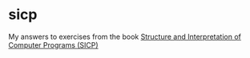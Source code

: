 # sicp

My answers to exercises from the book [Structure and Interpretation of Computer Programs (SICP)](https://mitpress.mit.edu/sicp/full-text/book/book-Z-H-4.html#%_toc_start)
